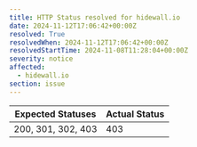 ```yaml
---
title: HTTP Status resolved for hidewall.io
date: 2024-11-12T17:06:42+00:00Z
resolved: True
resolvedWhen: 2024-11-12T17:06:42+00:00Z
resolvedStartTime: 2024-11-08T11:28:04+00:00Z
severity: notice
affected:
  - hidewall.io
section: issue
---
```


| Expected Statuses | Actual Status  |
|-------------------|----------------|
| 200, 301, 302, 403 | 403 |
